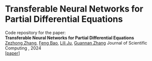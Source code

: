 # Transferable Neural Networks for Partial Differential Equations
Code repository for the paper:  
**Transferable Neural Networks for Partial Differential Equations** <br>
[Zezhong Zhang](https://www.ornl.gov/staff-profile/zezhong-zhang), [Feng Bao](https://www.math.fsu.edu/~bao/), [Lili Ju](https://people.math.sc.edu/ju), [Guannan Zhang](https://sites.google.com/view/guannan-zhang)
Journal of Scientific Computing , 2024 <br>
[[paper](https://link.springer.com/article/10.1007/s10915-024-02463-y)]

